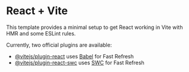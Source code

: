 # React + Vite

This template provides a minimal setup to get React working in Vite with HMR and some ESLint rules.

Currently, two official plugins are available:

- [@vitejs/plugin-react](https://github.com/vitejs/vite-plugin-react/blob/main/packages/plugin-react/README.md) uses [Babel](https://babeljs.io/) for Fast Refresh
- [@vitejs/plugin-react-swc](https://github.com/vitejs/vite-plugin-react-swc) uses [SWC](https://swc.rs/) for Fast Refresh





<!-- Using Both: If you use both Multer and Cloudinary, you can save images temporarily on your server, then upload them to Cloudinary. This might be useful if you need to perform operations on the file before uploading. -->
<!-- Direct Upload: For simplicity, consider uploading directly to Cloudinary from the client side, which reduces server load and complexity. -->


<!-- 
Using localhost to connect your frontend to your backend during development is perfectly acceptable for automation tasks like posting to a Facebook page using the Facebook Graph API. However, there are some important considerations when it comes to the automation process:

Using Localhost for Automation
Local Testing:

When testing locally, having your frontend (React) communicate with your backend (Express) on localhost is standard practice. You can trigger the automation (like posting to Facebook) from your frontend, which sends a request to your backend API.
Endpoint Handling:

Your frontend should send the required data (title and image URL) to the backend endpoint (/postOnFB) correctly, and your backend should handle that request to post to Facebook.
Considerations for Automation with Facebook Graph API
Facebook's Restrictions:

Make sure to check Facebook’s API policies. If you’re developing locally, be aware that Facebook might have restrictions on testing actions that require a live URL or specific permissions. This is particularly relevant if your app is still in development mode on Facebook.
Deployment for Production:

When you are ready to deploy your application, you will need to update the API endpoints to point to your live server (not localhost). Automation for posting to Facebook will require your app to be accessible over the internet.
Facebook requires valid, publicly accessible URLs to process requests, especially for things like media uploads.
Network and CORS Issues:

If your frontend and backend are running on different ports (e.g., React on localhost:3000 and Express on localhost:8006), make sure you have set up CORS correctly on your Express server to allow requests from your frontend.
Webhook Consideration:

If you plan to automate posting based on events (e.g., when new content is uploaded), consider using webhooks. Facebook provides webhooks to listen for events and respond accordingly. However, this is a more complex implementation and requires your backend to be publicly accessible.
Conclusion
Local Development: It’s perfectly fine to use localhost for connecting your frontend and backend while developing and testing your automation flow.
Transition to Production: Once you're ready for production, make sure to change your API endpoints to a publicly accessible URL, which will allow you to automate posting to Facebook reliably. -->